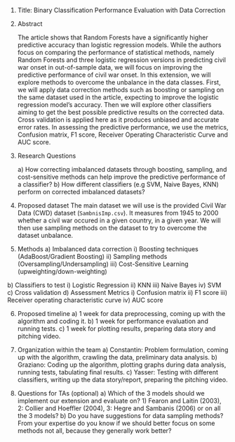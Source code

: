 1) Title: Binary Classification Performance Evaluation with Data Correction

2) Abstract

    The article shows that Random Forests have a significantly higher predictive accuracy than logistic regression models. While the authors focus on comparing the performance       of statistical methods, namely Random Forests and three logistic regression versions in predicting civil war onset in out-of-sample data, we will focus on improving the         predictive performance of civil war onset. In this extension, we will explore methods to overcome the unbalance in the data classes. First, we will apply data correction         methods such as boosting or sampling on the same dataset used in the article, expecting to improve the logistic regression model’s accuracy. Then we will explore other           classifiers aiming to get the best possible predictive results on the corrected data. Cross validation is applied here as it produces unbiased and accurate error rates. In       assessing the predictive performance, we use the metrics, Confusion matrix, F1 score, Receiver Operating Characteristic Curve and AUC score.

3) Research Questions

    a) How correcting imbalanced datasets through boosting, sampling, and cost-sensitive methods can help improve the predictive performance of a classifier?
    b) How different classifiers (e.g SVM, Naive Bayes, KNN) perform on corrected imbalanced datasets?

4) Proposed dataset
    The main dataset we will use is the provided Civil War Data (CWD) dataset (`SambnisImp.csv`). It measures from 1945 to 2000 whether a civil war occured in a given country,       in  a given year. We will then use sampling methods on the dataset to try to overcome the dataset unbalance.

5) Methods
  a) Imbalanced data correction 
        i) Boosting techniques (AdaBoost/Gradient Boosting)
       ii) Sampling methods (Oversampling/Undersampling)
      iii) Cost-Sensitive Learning (upweighting/down-weighting)
  
  b) Classifiers to test
        i) Logistic Regression
       ii) KNN
      iii) Naive Bayes
       iv) SVM
  c) Cross validation
  d) Assessment Metrics
        i) Confusion matrix
       ii) F1 score
      iii) Receiver operating characteristic curve
       iv) AUC score

6) Proposed timeline
  a) 1 week for data preprocessing, coming up with the algorithm and coding it. 
  b) 1 week for performance evaluation and running tests.
  c) 1 week for plotting results, preparing data story and pitching video.

7) Organization within the team
  a) Constantin: Problem formulation, coming up with the algorithm, crawling the data, preliminary data analysis.
  b) Graziano: Coding up the algorithm, plotting graphs during data analysis, running tests, tabulating final results.
  c) Yasser: Testing with different classifiers, writing up the data story/report, preparing the pitching video.

8) Questions for TAs (optional)
  a) Which of the 3 models should we implement our extension and evaluate on? 1) Fearon and Laitin (2003), 2: Collier and Hoeffler (2004), 3: Hegre and Sambanis (2006) or on all   the 3 models?
  b) Do you have suggestions for data sampling methods? From your expertise do you know if we should better focus on some methods not all, because they generally work better?
